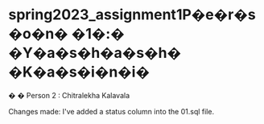 # spring2023_assignment1P�e�r�s�o�n� �1�:� �Y�a�s�h�a�s�h� �K�a�s�i�n�i�
�
�
Person 2 : Chitralekha Kalavala

Changes made: I've added a status column into the 01.sql file.
